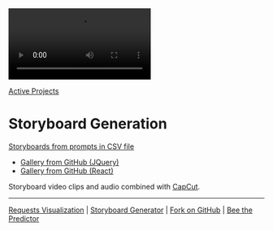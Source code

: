 <div class="floatRight">
<video width="100%" style="max-width:280px;" controls>
<source src="videos/ME-biking1.mp4" type="video/mp4">
</video>
</div>

[Active Projects](/projects/) 

# Storyboard Generation

[Storyboards from prompts in CSV file](/requests)
- [Gallery from GitHub (JQuery)](/requests/images/)
- [Gallery from GitHub (React)](/react-gallery/view/)

Storyboard video clips and audio combined with [CapCut](https://capcut.com).

---

[Requests Visualization](/requests/) | [Storyboard Generator](../) | [Fork on GitHub](https://github.com/modelearth/requests/) | [Bee the Predictor](/RealityStream/input/bees/)
<!--
## AI Images Generated from Replicate API

We'll be using Streamlit python to generate and save images based on our NAICS industry descriptions and EPA impact indicators.

[generateimages.streamlit.app](https://generateimages.streamlit.app)

[More Streamlit apps](https://streamlit.io/gallery)

## NAICS Data

[NAICS Lookup](https://model.earth/data-pipeline/timelines/tabulator/)

[Annual NAICS data for US counties](https://github.com/ModelEarth/community-data/tree/master/industries/naics/US/counties)
-->
